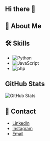## Hi there 👋



## 🚀 About Me


## 🛠️ Skills
- ![Python](https://img.shields.io/badge/-Python-3776AB?style=flat&logo=python&logoColor=white)
- ![JavaScript](https://img.shields.io/badge/-JavaScript-F7DF1E?style=flat&logo=javascript&logoColor=black)
- ![php](https://img.shields.io/badge/-php-61DAFB?style=flat&logo=php&logoColor=black)


## GitHub Stats
![GitHub Stats](https://github-readme-stats.vercel.app/api?username=Thet-Htar-Thu-Zar&show_icons=true&hide_title=true&count_private=true&hide=prs&theme=radical)

## 🔗 Contact
- [LinkedIn](linkedin.com/in/thet-htar-thu-zar-427a3b288)
- [Instagram](https://www.instagram.com/chaw_1712/profilecard/?igsh=MWdvZXg3Mm1iYnF1cg==)
- [Email](mailto:thethtarthuzar648@gmail.com)
<!--
**Thet-Htar-Thu-Zar/Thet-Htar-Thu-Zar** is a ✨ _special_ ✨ repository because its `README.md` (this file) appears on your GitHub profile.

Here are some ideas to get you started:

- 🔭 I’m currently working on ...
- 🌱 I’m currently learning ...
- 👯 I’m looking to collaborate on ...
- 🤔 I’m looking for help with ...
- 💬 Ask me about ...
- 📫 How to reach me: ...
- 😄 Pronouns: ...
- ⚡ Fun fact: ...
-->
